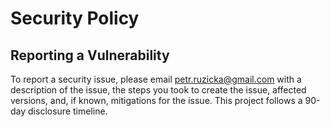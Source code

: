 # Security Policy

## Reporting a Vulnerability

To report a security issue, please email [petr.ruzicka@gmail.com](mailto:petr.ruzicka@gmail.com)
with a description of the issue, the steps you took to create the issue,
affected versions, and, if known, mitigations for the issue. This project
follows a 90-day disclosure timeline.
